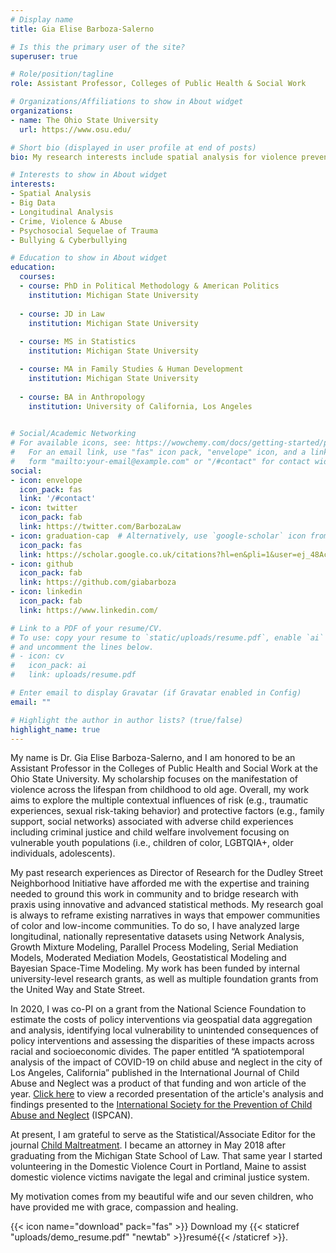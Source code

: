 ```yaml
---
# Display name
title: Gia Elise Barboza-Salerno

# Is this the primary user of the site?
superuser: true

# Role/position/tagline
role: Assistant Professor, Colleges of Public Health & Social Work

# Organizations/Affiliations to show in About widget
organizations:
- name: The Ohio State University
  url: https://www.osu.edu/

# Short bio (displayed in user profile at end of posts)
bio: My research interests include spatial analysis for violence prevention, longitudinal analysis for positive development and using big data for social justice.

# Interests to show in About widget
interests:
- Spatial Analysis
- Big Data
- Longitudinal Analysis
- Crime, Violence & Abuse
- Psychosocial Sequelae of Trauma
- Bullying & Cyberbullying

# Education to show in About widget
education:
  courses:
  - course: PhD in Political Methodology & American Politics
    institution: Michigan State University
  
  - course: JD in Law
    institution: Michigan State University
    
  - course: MS in Statistics
    institution: Michigan State University

  - course: MA in Family Studies & Human Development
    institution: Michigan State University
    
  - course: BA in Anthropology
    institution: University of California, Los Angeles
    

# Social/Academic Networking
# For available icons, see: https://wowchemy.com/docs/getting-started/page-builder/#icons
#   For an email link, use "fas" icon pack, "envelope" icon, and a link in the
#   form "mailto:your-email@example.com" or "/#contact" for contact widget.
social:
- icon: envelope
  icon_pack: fas
  link: '/#contact'
- icon: twitter
  icon_pack: fab
  link: https://twitter.com/BarbozaLaw
- icon: graduation-cap  # Alternatively, use `google-scholar` icon from `ai` icon pack
  icon_pack: fas
  link: https://scholar.google.co.uk/citations?hl=en&pli=1&user=ej_48AcAAAAJ
- icon: github
  icon_pack: fab
  link: https://github.com/giabarboza
- icon: linkedin
  icon_pack: fab
  link: https://www.linkedin.com/

# Link to a PDF of your resume/CV.
# To use: copy your resume to `static/uploads/resume.pdf`, enable `ai` icons in `params.toml`, 
# and uncomment the lines below.
# - icon: cv
#   icon_pack: ai
#   link: uploads/resume.pdf

# Enter email to display Gravatar (if Gravatar enabled in Config)
email: ""

# Highlight the author in author lists? (true/false)
highlight_name: true
---
```


My name is Dr. Gia Elise Barboza-Salerno, and I am honored to be an Assistant Professor in the Colleges of Public Health and Social Work at the Ohio State University. My scholarship focuses on the manifestation of violence across the lifespan from childhood to old age. Overall, my work aims to explore the multiple contextual influences of risk (e.g., traumatic experiences, sexual risk-taking behavior) and protective factors (e.g., family support, social networks) associated with adverse child experiences including criminal justice and child welfare involvement focusing on vulnerable youth populations (i.e., children of color, LGBTQIA+, older individuals, adolescents). 

My past research experiences as Director of Research for the Dudley Street Neighborhood Initiative have afforded me with the expertise and training needed to ground this work in community and to bridge research with praxis using innovative and advanced statistical methods. My research goal is always to reframe existing narratives in ways that empower communities of color and low-income communities. To do so, I have analyzed large longitudinal, nationally representative datasets using Network Analysis, Growth Mixture Modeling, Parallel Process Modeling, Serial Mediation Models, Moderated Mediation Models, Geostatistical Modeling and Bayesian Space-Time Modeling. My work has been funded by internal university-level research grants, as well as multiple foundation grants from the United Way and State Street. 

In 2020, I was co-PI on a grant from the National Science Foundation to estimate the costs of policy interventions via geospatial data aggregation and analysis, identifying local vulnerability to unintended consequences of policy interventions and assessing the disparities of these impacts across racial and socioeconomic divides. The paper entitled “A spatiotemporal analysis of the impact of COVID-19 on child abuse and neglect in the city of Los Angeles, California” published in the International Journal of Child Abuse and Neglect was a product of that funding and won article of the year. [Click here](https://ispcan.org/journal-clubs/ispcan-article-of-the-year/) to view a recorded presentation of the article's analysis and findings presented to the [International Society for the Prevention of Child Abuse and Neglect](https://ispcan.org/) (ISPCAN). 

At present, I am grateful to serve as the Statistical/Associate Editor for the journal [Child Maltreatment](https://journals.sagepub.com/home/cmx). I became an attorney in May 2018 after graduating from the Michigan State School of Law. That same year I started volunteering in the Domestic Violence Court in Portland, Maine to assist domestic violence victims navigate the legal and criminal justice system. 

My motivation comes from my beautiful wife and our seven children, who have provided me with grace, compassion and healing.

{{< icon name="download" pack="fas" >}} Download my {{< staticref "uploads/demo_resume.pdf" "newtab" >}}resumé{{< /staticref >}}.
